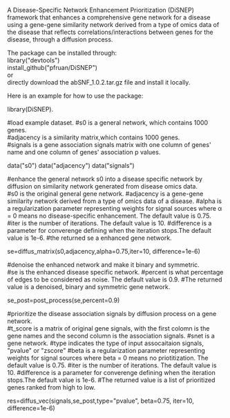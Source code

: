 A Disease-Specific Network Enhancement Prioritization (DiSNEP) framework that enhances a comprehensive gene network for a disease using a gene-gene similarity network derived from a type of omics data of the disease that reflects correlations/interactions between genes for the disease, through a diffusion process.  
  
The package can be installed through:  
library("devtools")  
install_github("pfruan/DiSNEP")  
or  
directly download the abSNF_1.0.2.tar.gz file and install it locally.

Here is an example for how to use the package:

library(DiSNEP).   

#load example dataset. 
#s0 is a general network, which contains 1000 genes.  
#adjacency is a similarity matrix,which contains 1000 genes.  
#signals is a gene association signals matrix with one column of genes' name and one column of genes' association p values.

data("s0")
data("adjacency")
data("signals")

#enhance the general network s0 into a disease specific network by diffusion on similarity network generated from disease omics data.    
#s0 is the original general gene network.
#adjacency	is a gene-gene similarity network derived from a type of omics data of a disease.
#alpha is a regularization parameter representing weights for signal sources where α = 0 means no disease-specific enhancement. The default value is 0.75. 
#iter is the number of iterations. The default value is 10.
#difference	is a parameter for converenge defining when the iteration stops.The default value is 1e-6.
#the returned se a enhanced gene network.

se=diffus_matrix(s0,adjacency,alpha=0.75,iter=10, difference=1e-6)

#denoise the enhanced network and make it binary and symmetric.    
#se is the enhanced disease specific network.
#percent is what percentage of edges to be considered as noise. The default value is 0.9.
#The returned value is a denoised, binary and symmetric gene network.

se_post=post_process(se,percent=0.9)

#prioritize the disease association signals by diffusion process on a gene network.  
#t_score is a matrix of original gene signals, with the first colomn is the gene names and the second column is the association signals.
#snet is a gene network.
#type indicates the type of input assocaitaion signals, "pvalue" or "zscore"
#beta is a regularization parameter representing weights for signal sources where beta = 0 means no priotitization. The default value is 0.75. 
#iter is the number of iterations. The default value is 10.
#difference	is a parameter for converenge defining when the iteration stops.The default value is 1e-6.
#The returned value is a list of prioritized genes ranked from high to low.

res=diffus_vec(signals,se_post,type="pvalue", beta=0.75, iter=10, difference=1e-6)
